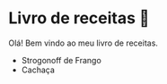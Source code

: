 # Livro de receitas :book:

Olá! Bem vindo ao meu livro de receitas.

- Strogonoff de Frango
- Cachaça
